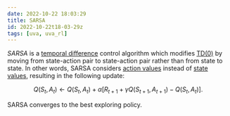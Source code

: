 ```yaml
---
date: 2022-10-22 18:03:29
title: SARSA
id: 2022-10-22t18-03-29z
tags: [uva, uva_rl]
---
```


_SARSA_ is a [temporal difference](./2022-10-22t10-55-03z.md) control algorithm
which modifies [TD(0)](./2022-10-22t17-47-51z.md) by moving from state-action
pair to state-action pair rather than from state to state. In other words, SARSA
considers [action values](./2022-10-21t11-09-20z.md) instead of
[state values](./2022-10-21t10-45-34z.md), resulting in the following update:

$$
Q(S_t, A_t) \leftarrow Q(S_t, A_t) + \alpha
          \left[R_{t+1} + \gamma Q(S_{t+1}, A_{t+1}) - Q(S_t, A_t)\right].
$$

SARSA converges to the best exploring policy.
